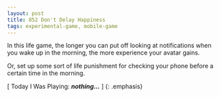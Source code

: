 ```yaml
---
layout: post
title: 852 Don't Delay Happiness
tags: experimental-game, mobile-game
---
```

In this life game, the longer you can put off looking at notifications when you wake up in the morning, the more experience your avatar gains.

Or, set up some sort of life punishment for checking your phone before a certain time in the morning.

[ Today I Was Playing: ***nothing...*** ]
{: .emphasis}

